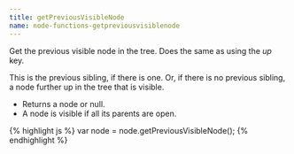 ```yaml
---
title: getPreviousVisibleNode
name: node-functions-getpreviousvisiblenode
---
```


Get the previous visible node in the tree. Does the same as using the _up_ key.

This is the previous sibling, if there is one. Or, if there is no previous sibling, a node further up in the tree that is visible.

-   Returns a node or null.
-   A node is visible if all its parents are open.

{% highlight js %}
var node = node.getPreviousVisibleNode();
{% endhighlight %}
